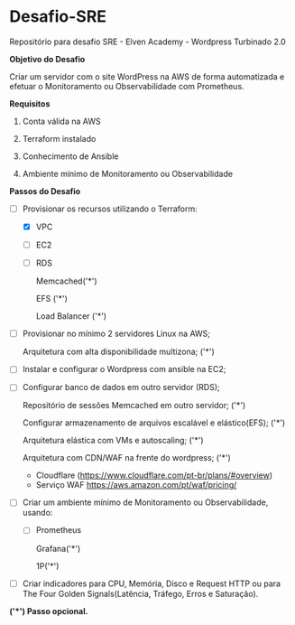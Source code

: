 # Desafio-SRE
Repositório para desafio SRE - Elven Academy - Wordpress Turbinado 2.0



**Objetivo do Desafio**

Criar um servidor com o site WordPress na AWS de forma automatizada e efetuar o Monitoramento ou Observabilidade com Prometheus.



**Requisitos**

1. Conta válida na AWS

2. Terraform instalado

3. Conhecimento de Ansible

4. Ambiente mínimo de Monitoramento ou Observabilidade



**Passos do Desafio**

- [ ] Provisionar os recursos utilizando o Terraform:

  - [X] VPC

  - [ ] EC2 

  - [ ] RDS

    Memcached('*')

    EFS ('*')

    Load Balancer ('*')

- [ ] Provisionar no mínimo 2 servidores Linux na AWS;

  Arquitetura com alta disponibilidade multizona; ('*')

- [ ] Instalar e configurar o Wordpress com ansible na EC2;

- [ ] Configurar banco de dados em outro servidor (RDS); 

  Repositório de sessões Memcached em outro servidor; ('*')

  Configurar armazenamento de arquivos escalável e elástico(EFS); ('*')

  Arquitetura elástica com VMs e autoscaling; ('*')

  Arquitetura com CDN/WAF na frente do wordpress; ('*')

  - Cloudflare (https://www.cloudflare.com/pt-br/plans/#overview)
  - Serviço WAF https://aws.amazon.com/pt/waf/pricing/

- [ ] Criar um ambiente mínimo de Monitoramento ou Observabilidade, usando:

  - [ ] Prometheus

    Grafana('*')

    1P('*')

- [ ] Criar indicadores para CPU, Memória, Disco e Request HTTP ou para The Four Golden Signals(Latência, Tráfego, Erros e Saturação).



**('*') Passo opcional.**
